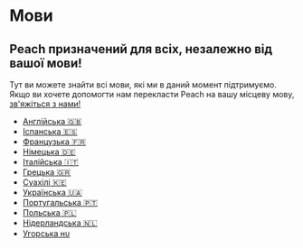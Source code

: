# Мови

## Peach призначений для всіх, незалежно від вашої мови!

Тут ви можете знайти всі мови, які ми в даний момент підтримуємо.
Якщо ви хочете допомогти нам перекласти Peach на вашу місцеву мову, [зв'яжіться з нами!](mailto:hello@peachbitcoin.com)

- [Англійська 🇬🇧](/)
- [Іспанська 🇪🇸](/es)
- [Французька 🇫🇷](/fr)
- [Німецька 🇩🇪](/de)
- [Італійська 🇮🇹](/it)
- [Грецька 🇬🇷](/el)
- [Суахілі 🇰🇪](/sw)
- [Українська 🇺🇦](/uk)
- [Португальська 🇵🇹](/pt)
- [Польська 🇵🇱](/pl)
- [Нідерландська 🇳🇱](/nl)
- [Угорська ʜᴜ](/hu)
